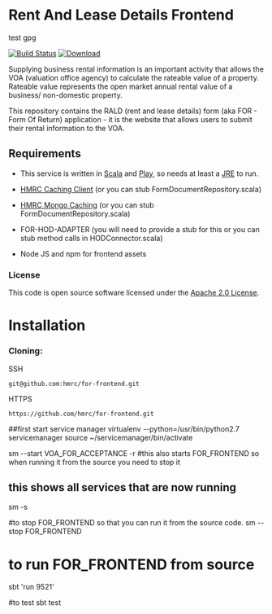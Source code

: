 Rent And Lease Details Frontend
===============================

test gpg

[![Build Status](https://travis-ci.org/hmrc/for-frontend.svg?branch=master)](https://travis-ci.org/hmrc/for-frontend) [ ![Download](https://api.bintray.com/packages/hmrc/releases/for-frontend/images/download.svg) ](https://bintray.com/hmrc/releases/for-frontend/_latestVersion)

Supplying business rental information is an important activity that allows the VOA (valuation office agency) to calculate the rateable value of a property. 
Rateable value represents the open market annual rental value of a business/ non-domestic property. 

This repository contains the RALD (rent and lease details) form (aka FOR - Form Of Return) application - it is the website that allows users to submit their rental information to the VOA.

Requirements
------------
* This service is written in [Scala](http://www.scala-lang.org/) and [Play](http://playframework.com/), 
so needs at least a [JRE](https://www.java.com/en/download/) to run.

* [HMRC Caching Client](https://github.com/hmrc/http-caching-client) (or you can stub FormDocumentRepository.scala)
* [HMRC Mongo Caching](https://github.com/hmrc/mongo-caching) (or you can stub FormDocumentRepository.scala)
* FOR-HOD-ADAPTER (you will need to provide a stub for this or you can stub method calls in HODConnector.scala)
* Node JS and npm for frontend assets

### License

This code is open source software licensed under the [Apache 2.0 License]("http://www.apache.org/licenses/LICENSE-2.0.html").
    
# Installation

### Cloning:

SSH
```
git@github.com:hmrc/for-frontend.git
```
HTTPS
```
https://github.com/hmrc/for-frontend.git
```

##first start service manager
virtualenv --python=/usr/bin/python2.7 servicemanager
source ~/servicemanager/bin/activate

sm --start VOA_FOR_ACCEPTANCE -r 
#this also starts FOR_FRONTEND so when running it from the source you need to stop it

## this shows all services that are now running
sm -s

#to stop FOR_FRONTEND so that you can run it from the source code. 
sm --stop FOR_FRONTEND

# to run FOR_FRONTEND from source
sbt 'run 9521'

#to test 
sbt test
